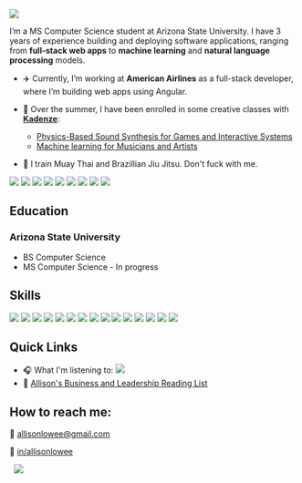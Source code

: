 [![](https://i.imgur.com/nfWvFBG.png)](#)

I’m a MS Computer Science student at Arizona State University. I have 3 years of experience building and deploying software applications, ranging from **full-stack web apps** to **machine learning** and **natural language processing** models.

<!-- The beauty of God is revealed in all things. -->

* ✈️  Currently, I’m working at **American Airlines** as a full-stack developer, where I’m building web apps using Angular.

* 🎨 Over the summer, I have been enrolled in some creative classes with **[Kadenze](https://www.kadenze.com/)**:
  * [Physics-Based Sound Synthesis for Games and Interactive Systems](https://www.kadenze.com/courses/physics-based-sound-synthesis-for-games-and-interactive-systems-iv)
  * [Machine learning for Musicians and Artists](https://www.kadenze.com/courses/machine-learning-for-musicians-and-artists-v)

* 🥋 I train Muay Thai and Brazillian Jiu Jitsu. Don't fuck with me.

[![](https://web.archive.org/web/20091027041145im_/http://www.geocities.com/sportybear13/blessed.gif)](#)
[![](https://web.archive.org/web/20091027041145im_/http://www.geocities.com/sportybear13/amazing.gif)](#)
[![](https://web.archive.org/web/20091027041145im_/http://www.geocities.com/sportybear13/angelic.gif)](#)
[![](https://web.archive.org/web/20091027041145im_/http://www.geocities.com/sportybear13/hot.gif)](#)
[![](https://web.archive.org/web/20091027041145im_/http://www.geocities.com/sportybear13/innocent.gif)](#)
[![](https://web.archive.org/web/20091027041145im_/http://www.geocities.com/sportybear13/kickbutt.gif)](#)
[![](https://web.archive.org/web/20091027041145im_/http://www.geocities.com/sportybear13/splendid.gif)](#)
[![](https://web.archive.org/web/20091027041145im_/http://www.geocities.com/sportybear13/schizophrenic.gif)](#)
[![](https://web.archive.org/web/20091027041145im_/http://www.geocities.com/sportybear13/__acomplished.gif)](#)
<!-- [![](https://web.archive.org/web/20091027041145im_/http://www.geocities.com/sportybear13/queen.gif)](#)
[![](https://web.archive.org/web/20091027041145im_/http://www.geocities.com/sportybear13/thuggish.gif)](#)
[![](https://web.archive.org/web/20091027041145im_/http://www.geocities.com/sportybear13/hidden.gif)](#)
 -->

<!--
**allison-lowe/allison-lowe** is a ✨ _special_ ✨ repository because its `README.md` (this file) appears on your GitHub profile.

Here are some ideas to get you started:

- 🔭 I’m currently working on ...
- 🌱 I’m currently learning ...
- 👯 I’m looking to collaborate on ...
- 🤔 I’m looking for help with ...
- 💬 Ask me about ...
- 📫 How to reach me: ...
- 😄 Pronouns: ...
- ⚡ Fun fact: ...
-->

## Education

### Arizona State University
  * BS Computer Science
  * MS Computer Science - In progress

## Skills

[![](https://img.shields.io/badge/Python-3776AB?logo=python&logoColor=white&style=flat)](#)
[![](https://img.shields.io/badge/JavaScript-F7DF1E?logo=javascript&logoColor=black&style=flat)](#)
[![](https://img.shields.io/badge/Node.js-43853D?style=flat&logo=node.js&logoColor=white)](#)
[![](https://img.shields.io/badge/TypeScript-007ACC?style=flat&logo=typescript&logoColor=white)](#)
[![](
https://img.shields.io/badge/HTML5-E34F26?style=flat&logo=html5&logoColor=white)](#)
[![](https://img.shields.io/badge/CSS3-1572B6?style=flat&logo=css3&logoColor=white)](#)
[![](https://img.shields.io/badge/Sass-CC6699?style=flat&logo=sass&logoColor=white)](#)
[![](https://img.shields.io/badge/C%2B%2B-00599C?style=flat&logo=c%2B%2B&logoColor=white)](#)
[![](
https://img.shields.io/badge/React-20232A?style=flat&logo=react&logoColor=61DAFB)](#)
[![](https://img.shields.io/badge/Angular-DD0031?style=flat&logo=angular&logoColor=white)](#)
[![](https://img.shields.io/badge/Jest-323330?style=flat&logo=jest&logoColor=white)](#)
[![](https://img.shields.io/badge/Figma-F24E1E?style=flat&logo=figma&logoColor=white)](#)
[![](https://img.shields.io/badge/adafruit-000000?style=flat&logo=adafruit&logoColor=white)](#)
[![](https://img.shields.io/badge/GIT-E44C30?style=flat&logo=git&logoColor=white)](#)
[![](https://img.shields.io/badge/GNU%20Bash-4EAA25?style=flat&logo=GNU%20Bash&logoColor=white)](#)
[![]()](#)


## Quick Links
* 🎧 What I'm listening to: [![](https://img.shields.io/badge/Spotify-1ED760?&style=flat&logo=spotify&logoColor=white)](https://open.spotify.com/playlist/04V5oakmOgTe6gthsPEhyK?si=692cc85762454206)
* 📌 [Allison's Business and Leadership Reading List](https://ambiguous-comet-a58.notion.site/8d1711206b4b47b8803fedb417d53a89?v=10107a82c5ce41e68de0f9de1b2747b5)

## How to reach me:

📧 [allisonlowee@gmail.com](mailto:allisonlowee@gmail.com)

🔗 [in/allisonlowee](https://www.linkedin.com/in/allisonlowee/)

[![]()](#)
[![]()](#)
[![](https://web.archive.org/web/20091027035610im_/http://es.geocities.com/melgarbeatles6/barraconstruction.gif)](#)
